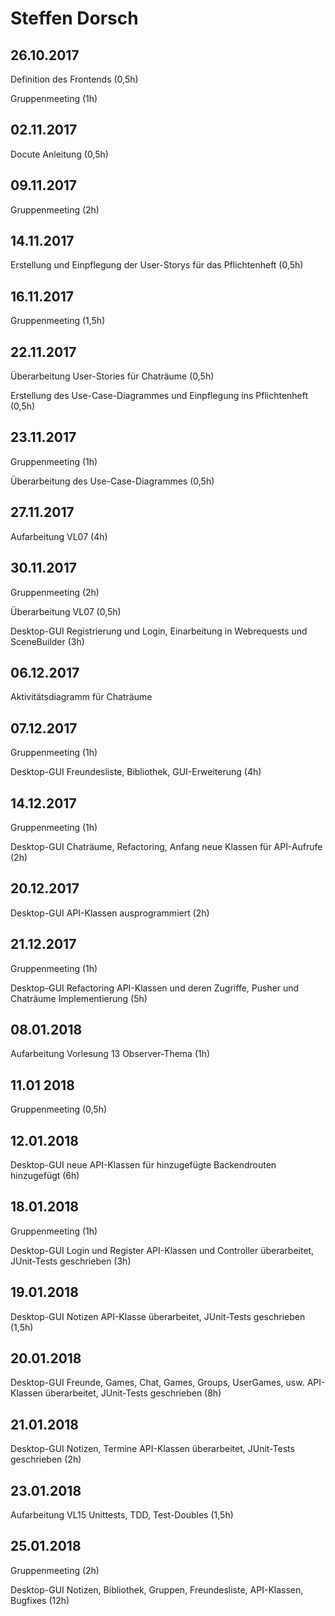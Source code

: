 # Steffen Dorsch

## 26.10.2017

Definition des Frontends (0,5h)

Gruppenmeeting (1h)

## 02.11.2017

Docute Anleitung (0,5h)

## 09.11.2017

Gruppenmeeting (2h)

## 14.11.2017

Erstellung und Einpflegung der User-Storys für das Pflichtenheft (0,5h)

## 16.11.2017

Gruppenmeeting (1,5h)

## 22.11.2017

Überarbeitung User-Stories für Chaträume (0,5h)

Erstellung des Use-Case-Diagrammes und Einpflegung ins Pflichtenheft (0,5h)

## 23.11.2017

Gruppenmeeting (1h)

Überarbeitung des Use-Case-Diagrammes (0,5h)

## 27.11.2017

Aufarbeitung VL07 (4h)

## 30.11.2017

Gruppenmeeting (2h)

Überarbeitung VL07 (0,5h)

Desktop-GUI Registrierung und Login, Einarbeitung in Webrequests und SceneBuilder (3h)

## 06.12.2017

Aktivitätsdiagramm für Chaträume

## 07.12.2017

Gruppenmeeting (1h)

Desktop-GUI Freundesliste, Bibliothek, GUI-Erweiterung (4h)

## 14.12.2017

Gruppenmeeting (1h)

Desktop-GUI Chaträume, Refactoring, Anfang neue Klassen für API-Aufrufe (2h)

## 20.12.2017

Desktop-GUI API-Klassen ausprogrammiert (2h)

## 21.12.2017

Gruppenmeeting (1h)

Desktop-GUI Refactoring API-Klassen und deren Zugriffe, Pusher und Chaträume Implementierung (5h)

## 08.01.2018

Aufarbeitung Vorlesung 13 Observer-Thema (1h)

## 11.01 2018

Gruppenmeeting (0,5h)

## 12.01.2018

Desktop-GUI neue API-Klassen für hinzugefügte Backendrouten hinzugefügt (6h)

## 18.01.2018

Gruppenmeeting (1h)

Desktop-GUI Login und Register API-Klassen und Controller überarbeitet, JUnit-Tests geschrieben (3h)

## 19.01.2018

Desktop-GUI Notizen API-Klasse überarbeitet, JUnit-Tests geschrieben (1,5h)

## 20.01.2018

Desktop-GUI Freunde, Games, Chat, Games, Groups, UserGames, usw. API-Klassen überarbeitet, JUnit-Tests geschrieben (8h)

## 21.01.2018

Desktop-GUI Notizen, Termine API-Klassen überarbeitet, JUnit-Tests geschrieben (2h)

## 23.01.2018

Aufarbeitung VL15 Unittests, TDD, Test-Doubles (1,5h)

## 25.01.2018

Gruppenmeeting (2h)

Desktop-GUI Notizen, Bibliothek, Gruppen, Freundesliste, API-Klassen, Bugfixes (12h)
